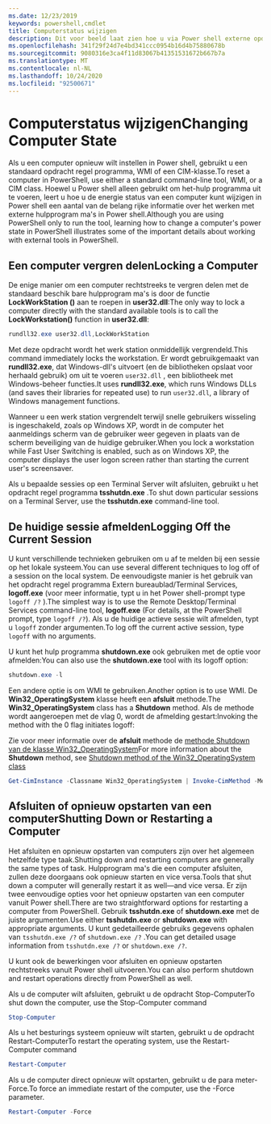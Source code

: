 ```yaml
---
ms.date: 12/23/2019
keywords: powershell,cmdlet
title: Computerstatus wijzigen
description: Dit voor beeld laat zien hoe u via Power shell externe opdrachten kunt gebruiken om de configuratie van een computer te beheren.
ms.openlocfilehash: 341f29f24d7e4bd341ccc0954b16d4b75880678b
ms.sourcegitcommit: 9080316e3ca4f11d83067b41351531672b667b7a
ms.translationtype: MT
ms.contentlocale: nl-NL
ms.lasthandoff: 10/24/2020
ms.locfileid: "92500671"
---
```

# <a name="changing-computer-state"></a><span data-ttu-id="b1a4d-104">Computerstatus wijzigen</span><span class="sxs-lookup"><span data-stu-id="b1a4d-104">Changing Computer State</span></span>

<span data-ttu-id="b1a4d-105">Als u een computer opnieuw wilt instellen in Power shell, gebruikt u een standaard opdracht regel programma, WMI of een CIM-klasse.</span><span class="sxs-lookup"><span data-stu-id="b1a4d-105">To reset a computer in PowerShell, use either a standard command-line tool, WMI, or a CIM class.</span></span>
<span data-ttu-id="b1a4d-106">Hoewel u Power shell alleen gebruikt om het-hulp programma uit te voeren, leert u hoe u de energie status van een computer kunt wijzigen in Power shell een aantal van de belang rijke informatie over het werken met externe hulpprogram ma's in Power shell.</span><span class="sxs-lookup"><span data-stu-id="b1a4d-106">Although you are using PowerShell only to run the tool, learning how to change a computer's power state in PowerShell illustrates some of the important details about working with external tools in PowerShell.</span></span>

## <a name="locking-a-computer"></a><span data-ttu-id="b1a4d-107">Een computer vergren delen</span><span class="sxs-lookup"><span data-stu-id="b1a4d-107">Locking a Computer</span></span>

<span data-ttu-id="b1a4d-108">De enige manier om een computer rechtstreeks te vergren delen met de standaard beschik bare hulpprogram ma's is door de functie **LockWorkStation ()** aan te roepen in **user32.dll**:</span><span class="sxs-lookup"><span data-stu-id="b1a4d-108">The only way to lock a computer directly with the standard available tools is to call the **LockWorkstation()** function in **user32.dll**:</span></span>

```powershell
rundll32.exe user32.dll,LockWorkStation
```

<span data-ttu-id="b1a4d-109">Met deze opdracht wordt het werk station onmiddellijk vergrendeld.</span><span class="sxs-lookup"><span data-stu-id="b1a4d-109">This command immediately locks the workstation.</span></span> <span data-ttu-id="b1a4d-110">Er wordt gebruikgemaakt van **rundll32.exe**, dat Windows-dll's uitvoert (en de bibliotheken opslaat voor herhaald gebruik) om uit te voeren `user32.dll` , een bibliotheek met Windows-beheer functies.</span><span class="sxs-lookup"><span data-stu-id="b1a4d-110">It uses **rundll32.exe**, which runs Windows DLLs (and saves their libraries for repeated use) to run `user32.dll`, a library of Windows management functions.</span></span>

<span data-ttu-id="b1a4d-111">Wanneer u een werk station vergrendelt terwijl snelle gebruikers wisseling is ingeschakeld, zoals op Windows XP, wordt in de computer het aanmeldings scherm van de gebruiker weer gegeven in plaats van de scherm beveiliging van de huidige gebruiker.</span><span class="sxs-lookup"><span data-stu-id="b1a4d-111">When you lock a workstation while Fast User Switching is enabled, such as on Windows XP, the computer displays the user logon screen rather than starting the current user's screensaver.</span></span>

<span data-ttu-id="b1a4d-112">Als u bepaalde sessies op een Terminal Server wilt afsluiten, gebruikt u het opdracht regel programma **tsshutdn.exe** .</span><span class="sxs-lookup"><span data-stu-id="b1a4d-112">To shut down particular sessions on a Terminal Server, use the **tsshutdn.exe** command-line tool.</span></span>

## <a name="logging-off-the-current-session"></a><span data-ttu-id="b1a4d-113">De huidige sessie afmelden</span><span class="sxs-lookup"><span data-stu-id="b1a4d-113">Logging Off the Current Session</span></span>

<span data-ttu-id="b1a4d-114">U kunt verschillende technieken gebruiken om u af te melden bij een sessie op het lokale systeem.</span><span class="sxs-lookup"><span data-stu-id="b1a4d-114">You can use several different techniques to log off of a session on the local system.</span></span> <span data-ttu-id="b1a4d-115">De eenvoudigste manier is het gebruik van het opdracht regel programma Extern bureaublad/Terminal Services, **logoff.exe** (voor meer informatie, typt u in het Power shell-prompt type `logoff /?` ).</span><span class="sxs-lookup"><span data-stu-id="b1a4d-115">The simplest way is to use the Remote Desktop/Terminal Services command-line tool, **logoff.exe** (For details, at the PowerShell prompt, type `logoff /?`).</span></span> <span data-ttu-id="b1a4d-116">Als u de huidige actieve sessie wilt afmelden, typt u `logoff` zonder argumenten.</span><span class="sxs-lookup"><span data-stu-id="b1a4d-116">To log off the current active session, type `logoff` with no arguments.</span></span>

<span data-ttu-id="b1a4d-117">U kunt het hulp programma **shutdown.exe** ook gebruiken met de optie voor afmelden:</span><span class="sxs-lookup"><span data-stu-id="b1a4d-117">You can also use the **shutdown.exe** tool with its logoff option:</span></span>

```powershell
shutdown.exe -l
```

<span data-ttu-id="b1a4d-118">Een andere optie is om WMI te gebruiken.</span><span class="sxs-lookup"><span data-stu-id="b1a4d-118">Another option is to use WMI.</span></span> <span data-ttu-id="b1a4d-119">De **Win32_OperatingSystem** klasse heeft een **afsluit** methode.</span><span class="sxs-lookup"><span data-stu-id="b1a4d-119">The **Win32_OperatingSystem** class has a **Shutdown** method.</span></span>
<span data-ttu-id="b1a4d-120">Als de methode wordt aangeroepen met de vlag 0, wordt de afmelding gestart:</span><span class="sxs-lookup"><span data-stu-id="b1a4d-120">Invoking the method with the 0 flag initiates logoff:</span></span>

<span data-ttu-id="b1a4d-121">Zie voor meer informatie over de **afsluit** methode de [methode Shutdown van de klasse Win32_OperatingSystem](/windows/win32/cimwin32prov/shutdown-method-in-class-win32-operatingsystem)</span><span class="sxs-lookup"><span data-stu-id="b1a4d-121">For more information about the **Shutdown** method, see [Shutdown method of the Win32_OperatingSystem class](/windows/win32/cimwin32prov/shutdown-method-in-class-win32-operatingsystem)</span></span>

```powershell
Get-CimInstance -Classname Win32_OperatingSystem | Invoke-CimMethod -MethodName Shutdown
```

## <a name="shutting-down-or-restarting-a-computer"></a><span data-ttu-id="b1a4d-122">Afsluiten of opnieuw opstarten van een computer</span><span class="sxs-lookup"><span data-stu-id="b1a4d-122">Shutting Down or Restarting a Computer</span></span>

<span data-ttu-id="b1a4d-123">Het afsluiten en opnieuw opstarten van computers zijn over het algemeen hetzelfde type taak.</span><span class="sxs-lookup"><span data-stu-id="b1a4d-123">Shutting down and restarting computers are generally the same types of task.</span></span> <span data-ttu-id="b1a4d-124">Hulpprogram ma's die een computer afsluiten, zullen deze doorgaans ook opnieuw starten en vice versa.</span><span class="sxs-lookup"><span data-stu-id="b1a4d-124">Tools that shut down a computer will generally restart it as well—and vice versa.</span></span> <span data-ttu-id="b1a4d-125">Er zijn twee eenvoudige opties voor het opnieuw opstarten van een computer vanuit Power shell.</span><span class="sxs-lookup"><span data-stu-id="b1a4d-125">There are two straightforward options for restarting a computer from PowerShell.</span></span> <span data-ttu-id="b1a4d-126">Gebruik **tsshutdn.exe** of **shutdown.exe** met de juiste argumenten.</span><span class="sxs-lookup"><span data-stu-id="b1a4d-126">Use either **tsshutdn.exe** or **shutdown.exe** with appropriate arguments.</span></span> <span data-ttu-id="b1a4d-127">U kunt gedetailleerde gebruiks gegevens ophalen van `tsshutdn.exe /?` of `shutdown.exe /?` .</span><span class="sxs-lookup"><span data-stu-id="b1a4d-127">You can get detailed usage information from `tsshutdn.exe /?` or `shutdown.exe /?`.</span></span>

<span data-ttu-id="b1a4d-128">U kunt ook de bewerkingen voor afsluiten en opnieuw opstarten rechtstreeks vanuit Power shell uitvoeren.</span><span class="sxs-lookup"><span data-stu-id="b1a4d-128">You can also perform shutdown and restart operations directly from PowerShell as well.</span></span>

<span data-ttu-id="b1a4d-129">Als u de computer wilt afsluiten, gebruikt u de opdracht Stop-Computer</span><span class="sxs-lookup"><span data-stu-id="b1a4d-129">To shut down the computer, use the Stop-Computer command</span></span>

```powershell
Stop-Computer
```

<span data-ttu-id="b1a4d-130">Als u het besturings systeem opnieuw wilt starten, gebruikt u de opdracht Restart-Computer</span><span class="sxs-lookup"><span data-stu-id="b1a4d-130">To restart the operating system, use the Restart-Computer command</span></span>

```powershell
Restart-Computer
```

<span data-ttu-id="b1a4d-131">Als u de computer direct opnieuw wilt opstarten, gebruikt u de para meter-Force.</span><span class="sxs-lookup"><span data-stu-id="b1a4d-131">To force an immediate restart of the computer, use the -Force parameter.</span></span>

```powershell
Restart-Computer -Force
```
